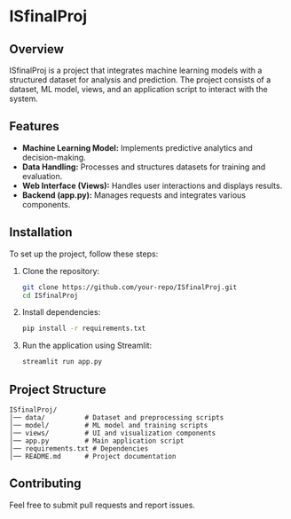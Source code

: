 # ISfinalProj  

## Overview  
ISfinalProj is a project that integrates machine learning models with a structured dataset for analysis and prediction. The project consists of a dataset, ML model, views, and an application script to interact with the system.  

## Features  
- **Machine Learning Model:** Implements predictive analytics and decision-making.  
- **Data Handling:** Processes and structures datasets for training and evaluation.  
- **Web Interface (Views):** Handles user interactions and displays results.  
- **Backend (app.py):** Manages requests and integrates various components.  

## Installation  
To set up the project, follow these steps:  

1. Clone the repository:  
   ```bash
   git clone https://github.com/your-repo/ISfinalProj.git
   cd ISfinalProj
   ```  
2. Install dependencies:  
   ```bash
   pip install -r requirements.txt
   ```  
3. Run the application using Streamlit:  
   ```bash
   streamlit run app.py
   ```  

## Project Structure  
```
ISfinalProj/
│── data/          # Dataset and preprocessing scripts  
│── model/         # ML model and training scripts  
│── views/         # UI and visualization components  
│── app.py         # Main application script  
│── requirements.txt # Dependencies  
│── README.md      # Project documentation  
```

## Contributing  
Feel free to submit pull requests and report issues.  

